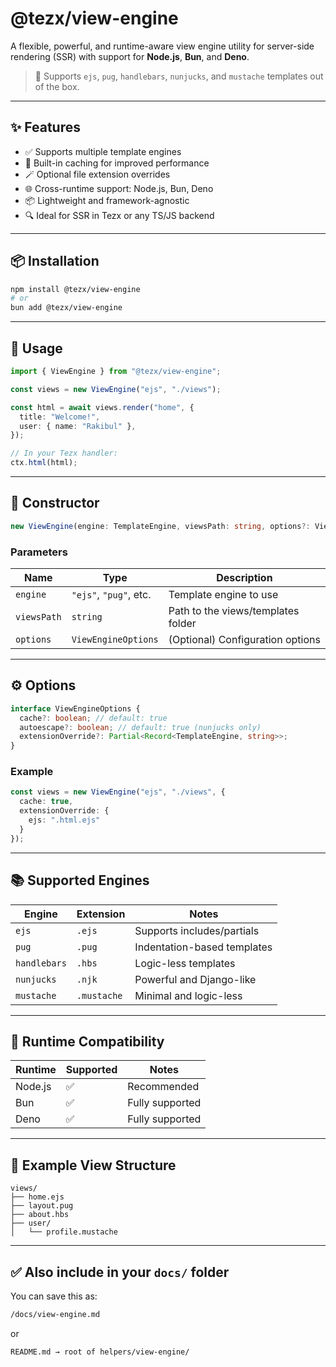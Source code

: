 # @tezx/view-engine

A flexible, powerful, and runtime-aware view engine utility for server-side rendering (SSR) with support for **Node.js**, **Bun**, and **Deno**.

> 🔧 Supports `ejs`, `pug`, `handlebars`, `nunjucks`, and `mustache` templates out of the box.

---

## ✨ Features

- ✅ Supports multiple template engines
- 🧠 Built-in caching for improved performance
- 🪄 Optional file extension overrides
- 🌐 Cross-runtime support: Node.js, Bun, Deno
- 📦 Lightweight and framework-agnostic
- 🔍 Ideal for SSR in Tezx or any TS/JS backend

---

## 📦 Installation

```bash
npm install @tezx/view-engine
# or
bun add @tezx/view-engine
````

---

## 🚀 Usage

```ts
import { ViewEngine } from "@tezx/view-engine";

const views = new ViewEngine("ejs", "./views");

const html = await views.render("home", {
  title: "Welcome!",
  user: { name: "Rakibul" },
});

// In your Tezx handler:
ctx.html(html);
```

---

## 🔧 Constructor

```ts
new ViewEngine(engine: TemplateEngine, viewsPath: string, options?: ViewEngineOptions)
```

### Parameters

| Name        | Type                   | Description                        |
| ----------- | ---------------------- | ---------------------------------- |
| `engine`    | `"ejs"`, `"pug"`, etc. | Template engine to use             |
| `viewsPath` | `string`               | Path to the views/templates folder |
| `options`   | `ViewEngineOptions`    | (Optional) Configuration options   |

---

## ⚙️ Options

```ts
interface ViewEngineOptions {
  cache?: boolean; // default: true
  autoescape?: boolean; // default: true (nunjucks only)
  extensionOverride?: Partial<Record<TemplateEngine, string>>;
}
```

### Example

```ts
const views = new ViewEngine("ejs", "./views", {
  cache: true,
  extensionOverride: {
    ejs: ".html.ejs"
  }
});
```

---

## 📚 Supported Engines

| Engine       | Extension   | Notes                       |
| ------------ | ----------- | --------------------------- |
| `ejs`        | `.ejs`      | Supports includes/partials  |
| `pug`        | `.pug`      | Indentation-based templates |
| `handlebars` | `.hbs`      | Logic-less templates        |
| `nunjucks`   | `.njk`      | Powerful and Django-like    |
| `mustache`   | `.mustache` | Minimal and logic-less      |

---

## 🧠 Runtime Compatibility

| Runtime | Supported  | Notes                     |
| ------- | ---------- | ------------------------- |
| Node.js | ✅          | Recommended               |
| Bun     | ✅          | Fully supported           |
| Deno     | ✅          | Fully supported           |

---

## 📂 Example View Structure

```
views/
├── home.ejs
├── layout.pug
├── about.hbs
├── user/
│   └── profile.mustache
```

---

## ✅ Also include in your `docs/` folder

You can save this as:

```bash
/docs/view-engine.md
````

or

```bash
README.md → root of helpers/view-engine/
```
